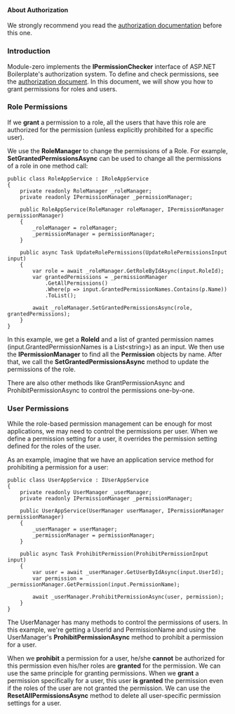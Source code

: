 #### About Authorization

We strongly recommend you read the [authorization
documentation](/Pages/Documents/Authorization) before this one.

### Introduction

Module-zero implements the **IPermissionChecker** interface of ASP.NET
Boilerplate's authorization system. To define and check permissions,
see the [authorization document](/Pages/Documents/Authorization). In
this document, we will show you how to grant permissions for roles and users.

### Role Permissions

If we **grant** a permission to a role, all the users that have this role are
authorized for the permission (unless explicitly prohibited for a
specific user).

We use the **RoleManager** to change the permissions of a Role. For example,
**SetGrantedPermissionsAsync** can be used to change all the permissions of
a role in one method call:

    public class RoleAppService : IRoleAppService
    {
        private readonly RoleManager _roleManager;
        private readonly IPermissionManager _permissionManager;

        public RoleAppService(RoleManager roleManager, IPermissionManager permissionManager)
        {
            _roleManager = roleManager;
            _permissionManager = permissionManager;
        }

        public async Task UpdateRolePermissions(UpdateRolePermissionsInput input)
        {
            var role = await _roleManager.GetRoleByIdAsync(input.RoleId);
            var grantedPermissions = _permissionManager
                .GetAllPermissions()
                .Where(p => input.GrantedPermissionNames.Contains(p.Name))
                .ToList();

            await _roleManager.SetGrantedPermissionsAsync(role, grantedPermissions);
        }
    }

In this example, we get a **RoleId** and a list of granted permission
names (input.GrantedPermissionNames is a List&lt;string&gt;) as an input.
We then use the **IPermissionManager** to find all the **Permission** objects by
name. After that, we call the **SetGrantedPermissionsAsync** method to update
the permissions of the role.

There are also other methods like GrantPermissionAsync and
ProhibitPermissionAsync to control the permissions one-by-one.

### User Permissions

While the role-based permission management can be enough for most
applications, we may need to control the permissions per user. When we
define a permission setting for a user, it overrides the permission setting
defined for the roles of the user.

As an example, imagine that we have an application service method for prohibiting a
permission for a user:

    public class UserAppService : IUserAppService
    {
        private readonly UserManager _userManager;
        private readonly IPermissionManager _permissionManager;

        public UserAppService(UserManager userManager, IPermissionManager permissionManager)
        {
            _userManager = userManager;
            _permissionManager = permissionManager;
        }

        public async Task ProhibitPermission(ProhibitPermissionInput input)
        {
            var user = await _userManager.GetUserByIdAsync(input.UserId);
            var permission = _permissionManager.GetPermission(input.PermissionName);

            await _userManager.ProhibitPermissionAsync(user, permission);
        }
    }

The UserManager has many methods to control the permissions of users. In this
example, we're getting a UserId and PermissionName and using the
UserManager's **ProhibitPermissionAsync** method to prohibit a
permission for a user.

When we **prohibit** a permission for a user, he/she **cannot** be
authorized for this permission even his/her roles are **granted** for
the permission. We can use the same principle for granting permissions. When we
**grant** a permission specifically for a user, this user **is granted**
the permission even if the roles of the user are not granted the
permission. We can use the **ResetAllPermissionsAsync** method to delete
all user-specific permission settings for a user.
